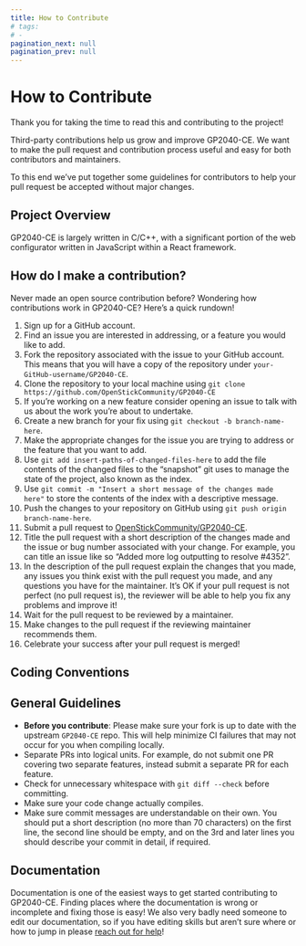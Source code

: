 ```yaml
---
title: How to Contribute
# tags:
# - 
pagination_next: null
pagination_prev: null
---
```


# How to Contribute

Thank you for taking the time to read this and contributing to the project! 

Third-party contributions help us grow and improve GP2040-CE. We want to make the pull request and contribution process useful and easy for both contributors and maintainers. 

To this end we’ve put together some guidelines for contributors to help your pull request be accepted without major changes.

## Project Overview

GP2040-CE is largely written in C/C++, with a significant portion of the web configurator written in JavaScript within a React framework.

## How do I make a contribution?

Never made an open source contribution before? Wondering how contributions work in GP2040-CE? Here’s a quick rundown!

1. Sign up for a GitHub account.
2. Find an issue you are interested in addressing, or a feature you would like to add.
3. Fork the repository associated with the issue to your GitHub account. This means that you will have a copy of the repository under `your-GitHub-username/GP2040-CE`.
4. Clone the repository to your local machine using `git clone https://github.com/OpenStickCommunity/GP2040-CE`
5. If you’re working on a new feature consider opening an issue to talk with us about the work you’re about to undertake.
6. Create a new branch for your fix using `git checkout -b branch-name-here`.
7. Make the appropriate changes for the issue you are trying to address or the feature that you want to add.
8. Use `git add insert-paths-of-changed-files-here` to add the file contents of the changed files to the “snapshot” git uses to manage the state of the project, also known as the index.
9. Use `git commit -m "Insert a short message of the changes made here"` to store the contents of the index with a descriptive message.
10. Push the changes to your repository on GitHub using `git push origin branch-name-here`.
11. Submit a pull request to [OpenStickCommunity/GP2040-CE](https://github.com/OpenStickCommunity/GP2040-CE).
12. Title the pull request with a short description of the changes made and the issue or bug number associated with your change. For example, you can title an issue like so “Added more log outputting to resolve #4352”.
13. In the description of the pull request explain the changes that you made, any issues you think exist with the pull request you made, and any questions you have for the maintainer. It’s OK if your pull request is not perfect (no pull request is), the reviewer will be able to help you fix any problems and improve it!
14. Wait for the pull request to be reviewed by a maintainer.
15. Make changes to the pull request if the reviewing maintainer recommends them.
16. Celebrate your success after your pull request is merged!

## Coding Conventions

## General Guidelines

- **Before you contribute**: Please make sure your fork is up to date with the upstream `GP2040-CE` repo. This will help minimize CI failures that may not occur for you when compiling locally.
- Separate PRs into logical units. For example, do not submit one PR covering two separate features, instead submit a separate PR for each feature.
- Check for unnecessary whitespace with `git diff --check` before committing.
- Make sure your code change actually compiles.
- Make sure commit messages are understandable on their own. You should put a short description (no more than 70 characters) on the first line, the second line should be empty, and on the 3rd and later lines you should describe your commit in detail, if required.

## Documentation

Documentation is one of the easiest ways to get started contributing to GP2040-CE. Finding places where the documentation is wrong or incomplete and fixing those is easy! We also very badly need someone to edit our documentation, so if you have editing skills but aren’t sure where or how to jump in please [reach out for help](getting-help-support "GP2040-CE | Getting Help")!